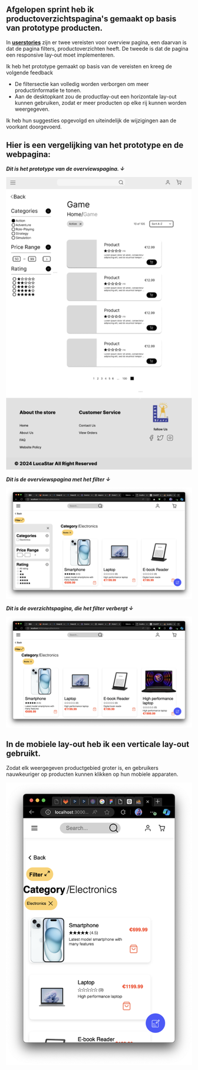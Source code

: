 ## Afgelopen sprint heb ik productoverzichtspagina's gemaakt op basis van prototype producten.

In [**userstories**](https://gitlab.fdmci.hva.nl/propedeuse-hbo-ict/onderwijs/2023-2024/out-b-se-bim/blok-4/caaruujuuwoo65/-/issues/29?work_item_iid=53) zijn er twee vereisten voor overview pagina, een daarvan is dat de pagina filters, productoverzichten heeft. De tweede is dat de pagina een responsive lay-out moet implementeren.

Ik heb het prototype gemaakt op basis van de vereisten en kreeg de volgende feedback

- De filtersectie kan volledig worden verborgen om meer productinformatie te tonen.
- Aan de desktopkant zou de productlay-out een horizontale lay-out kunnen gebruiken, zodat er meer producten op elke rij kunnen worden weergegeven.

Ik heb hun suggesties opgevolgd en uiteindelijk de wijzigingen aan de voorkant doorgevoerd.

## Hier is een vergelijking van het prototype en de webpagina:

**_Dit is het prototype van de overviewspagina. ↓_**

![Untitled](image/prototype.png)

**_Dit is de overviewspagina met het filter ↓_**

![Untitled](image/overviewpage_1_.png)

_**Dit is de overzichtspagina, die het filter verbergt ↓**_

![Untitled](image/overviewpage_2_.png)


## In de mobiele lay-out heb ik een verticale lay-out gebruikt.
Zodat elk weergegeven productgebied groter is, en gebruikers nauwkeuriger op producten kunnen klikken op hun mobiele apparaten.

![Untitled](image/overviewpage_3_.png)


